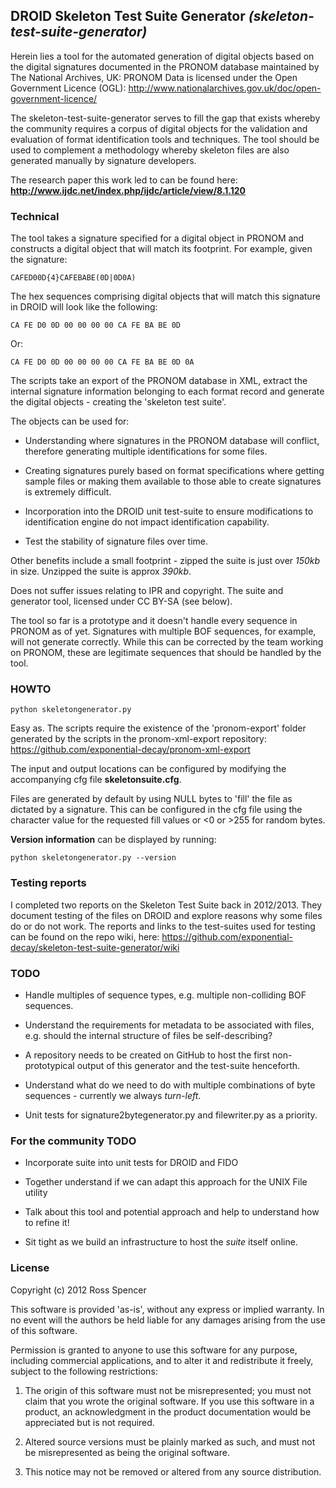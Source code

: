 DROID Skeleton Test Suite Generator *(skeleton-test-suite-generator)*
---

Herein lies a tool for the automated generation of digital 
objects based on the digital signatures documented in the PRONOM database 
maintained by The National Archives, UK: PRONOM Data is licensed under the Open
Government Licence (OGL): http://www.nationalarchives.gov.uk/doc/open-government-licence/ 

The skeleton-test-suite-generator serves to fill the gap that exists whereby 
the community requires a corpus of digital objects for the validation and
evaluation of format identification tools and techniques. The tool 
should be used to complement a methodology whereby skeleton 
files are also generated manually by signature developers. 

The research paper this work led to can be found here: **http://www.ijdc.net/index.php/ijdc/article/view/8.1.120**

### Technical

The tool takes a signature specified for a digital object in PRONOM and 
constructs a digital object that will match its footprint. For example, 
given the signature:

    CAFED00D{4}CAFEBABE(0D|0D0A)

The hex sequences comprising digital objects that will match 
this signature in DROID will look like the following:

    CA FE D0 0D 00 00 00 00 CA FE BA BE 0D

Or:

    CA FE D0 0D 00 00 00 00 CA FE BA BE 0D 0A

The scripts take an export of the PRONOM database in XML, extract the 
internal signature information belonging to each format record and 
generate the digital objects - creating the 'skeleton test suite'. 

The objects can be used for:

* Understanding where signatures in the PRONOM database will conflict, 
therefore generating multiple identifications for some files. 

* Creating signatures purely based on format specifications where 
getting sample files or making them available to those able to create
signatures is extremely difficult.

* Incorporation into the DROID unit test-suite to ensure modifications 
to identification engine do not impact identification capability. 

* Test the stability of signature files over time.

Other benefits include a small footprint - zipped the suite is just over 
*150kb* in size. Unzipped the suite is approx *390kb*.

Does not suffer issues relating to IPR and copyright. The suite and 
generator tool, licensed under CC BY-SA (see below).

The tool so far is a prototype and it doesn't handle every sequence in 
PRONOM as of yet. Signatures with multiple BOF sequences, for example, 
will not generate correctly. While this can be corrected by the team 
working on PRONOM, these are legitimate sequences that should be handled 
by the tool. 

### HOWTO

    python skeletongenerator.py
    
Easy as. The scripts require the existence of the 'pronom-export' folder 
generated by the scripts in the pronom-xml-export repository: https://github.com/exponential-decay/pronom-xml-export

The input and output locations can be configured by modifying the accompanying
cfg file **skeletonsuite.cfg**.

Files are generated by default by using NULL bytes to 'fill' the file as
dictated by a signature. This can be configured in the cfg file using the
character value for the requested fill values or &lt;0 or &gt;255 for random bytes.

**Version information** can be displayed by running:

    python skeletongenerator.py --version

### Testing reports

I completed two reports on the Skeleton Test Suite back in 2012/2013. They document
testing of the files on DROID and explore reasons why some files do or do not work.
The reports and links to the test-suites used for testing can be found on the repo
wiki, here: https://github.com/exponential-decay/skeleton-test-suite-generator/wiki

### TODO

* Handle multiples of sequence types, e.g. multiple non-colliding BOF 
sequences.

* Understand the requirements for metadata to be associated with files, 
e.g. should the internal structure of files be self-describing?

* A repository needs to be created on GitHub to host the first 
non-prototypical output of this generator and the test-suite henceforth.

* Understand what do we need to do with multiple combinations of byte 
sequences - currently we always *turn-left*.  

* Unit tests for signature2bytegenerator.py and filewriter.py as a priority.

### For the community TODO

* Incorporate suite into unit tests for DROID and FIDO

* Together understand if we can adapt this approach for the UNIX File utility

* Talk about this tool and potential approach and help to understand how to refine it!

* Sit tight as we build an infrastructure to host the *suite* itself online. 

### License

Copyright (c) 2012 Ross Spencer

This software is provided 'as-is', without any express or implied
warranty. In no event will the authors be held liable for any damages
arising from the use of this software.

Permission is granted to anyone to use this software for any purpose,
including commercial applications, and to alter it and redistribute it
freely, subject to the following restrictions:

   1. The origin of this software must not be misrepresented; you must not
   claim that you wrote the original software. If you use this software
   in a product, an acknowledgment in the product documentation would be
   appreciated but is not required.

   2. Altered source versions must be plainly marked as such, and must not be
   misrepresented as being the original software.

   3. This notice may not be removed or altered from any source
   distribution.
